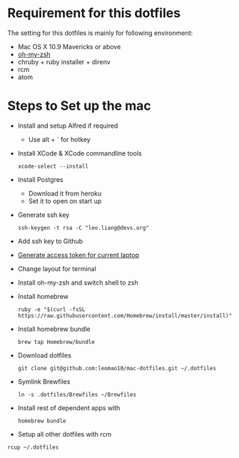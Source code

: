 # Requirement for this dotfiles

The setting for this dotfiles is mainly for following environment:

- Mac OS X 10.9 Mavericks or above
- [oh-my-zsh](https://github.com/robbyrussell/oh-my-zsh)
- chruby + ruby installer + direnv
- rcm
- atom

# Steps to Set up the mac
- Install and setup Alfred if required
	- Use alt + ` for hotkey

- Install XCode & XCode commandline tools

	```
	xcode-select --install
	```

- Install Postgres
	- Download it from heroku
	- Set it to open on start up

- Generate ssh key

	```
	ssh-keygen -t rsa -C "leo.liang@devs.org"
	```

- Add ssh key to Github

- [Generate access token for current laptop](https://help.github.com/articles/authorizing-a-personal-access-token-for-use-with-a-saml-single-sign-on-organization/)

- Change layout for terminal

- Install oh-my-zsh and switch shell to zsh

- Install homebrew

	```
	ruby -e "$(curl -fsSL https://raw.githubusercontent.com/Homebrew/install/master/install)"
	```

- Install homebrew bundle

	```
	brew tap Homebrew/bundle
	```

- Download dotfiles

	```
	git clone git@github.com:leomao10/mac-dotfiles.git ~/.dotfiles
	```

- Symlink Brewfiles
	```
	ln -s .dotfiles/Brewfiles ~/Brewfiles
	```

- Install rest of dependent apps with

	```
	homebrew bundle
	```

- Setup all other dotfiles with rcm
```
rcup ~/.dotfiles
```
